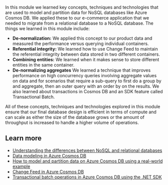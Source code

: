 In this module we learned key concepts, techniques and technologies that are used to model and partition data for NoSQL databases like Azure Cosmos DB. We applied these to our e-commerce application that we needed to migrate from a relational database to a NoSQL database. The things we learned in this module include:

* **De-normalization:** We applied this concept to our product data and measured the performance versus querying individual containers.
* **Referential integrity:** We learned how to use Change Feed to maintain the referential integrity between data stored in two different containers.
* **Combining entities:** We learned when it makes sense to store different entities in the same container.
* **De-normalizing aggregates** We learned a technique that improves performance on high concurrency queries involving aggregate values on data and for scenarios that require a sub-query to first do a group by and aggregate, then an outer query with an order by on the results. We also learned about transactions in Cosmos DB and an SDK feature called Transactional Batch.

All of these concepts, techniques and technologies explored in this module ensure that our final database design is efficient in terms of compute and can scale as either the size of the database grows or the amount of throughput is increased to handle a higher volume of operations.

## Learn more

* [Understanding the differences between NoSQL and relational databases](/azure/cosmos-db/relational-nosql)
* [Data modeling in Azure Cosmos DB](/azure/cosmos-db/modeling-data)
* [How to model and partition data on Azure Cosmos DB using a real-world example](/azure/cosmos-db/how-to-model-partition-example)
* [Change Feed in Azure Cosmos DB](/azure/cosmos-db/change-feed)
* [Transactional batch operations in Azure Cosmos DB using the .NET SDK](/azure/cosmos-db/transactional-batch)
